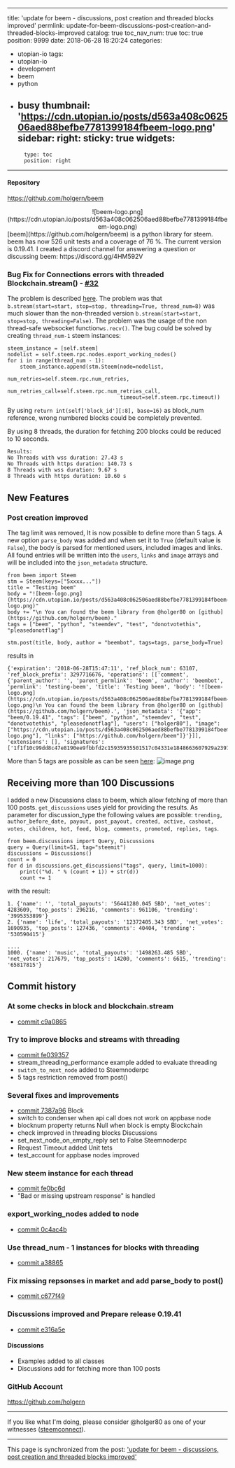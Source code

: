 
---
title: 'update for beem - discussions, post creation and threaded blocks improved'
permlink: update-for-beem-discussions-post-creation-and-threaded-blocks-improved
catalog: true
toc_nav_num: true
toc: true
position: 9999
date: 2018-06-28 18:20:24
categories:
- utopian-io
tags:
- utopian-io
- development
- beem
- python
- busy
thumbnail: 'https://cdn.utopian.io/posts/d563a408c062506aed88befbe7781399184fbeem-logo.png'
sidebar:
    right:
        sticky: true
widgets:
    -
        type: toc
        position: right
---


#### Repository
https://github.com/holgern/beem
<center>
![beem-logo.png](https://cdn.utopian.io/posts/d563a408c062506aed88befbe7781399184fbeem-logo.png)
</center>
[beem](https://github.com/holgern/beem) is a python library for steem. beem has now 526 unit tests and a coverage of 76 %. The current version is 0.19.41.
I created a discord channel for answering a question or discussing beem: https://discord.gg/4HM592V

### Bug Fix for Connections errors with threaded Blockchain.stream() - [#32](https://github.com/holgern/beem/issues/32)
The problem is described [here](https://steemit.com/utopian-io/@stmdev/beem-race-condition-slowing-down-multi-threaded-blockchain-stream).
The problem was that  `b.stream(start=start, stop=stop, threading=True, thread_num=8)` was much slower than the non-threaded version  `b.stream(start=start, stop=stop, threading=False)`.
The problem was the usage of the non thread-safe websocket function`ws.recv()`. The bug could be solved by creating `thread_num-1` steem instances:

``` 
steem_instance = [self.steem]
nodelist = self.steem.rpc.nodes.export_working_nodes()
for i in range(thread_num - 1):
    steem_instance.append(stm.Steem(node=nodelist,
                                    num_retries=self.steem.rpc.num_retries,
                                    num_retries_call=self.steem.rpc.num_retries_call,
                                    timeout=self.steem.rpc.timeout))
```
By using `return int(self['block_id'][:8], base=16)` as block_num reference, wrong numbered blocks could be completely prevented.

By using 8 threads, the duration for fetching 200 blocks could be reduced to 10 seconds.
```
Results:
No Threads with wss duration: 27.43 s 
No Threads with https duration: 140.73 s 
8 Threads with wss duration: 9.67 s 
8 Threads with https duration: 10.60 s
```

## New Features
### Post creation improved
The tag limit was removed, It is now possible to define more than 5 tags.
A new option `parse_body` was added and when set it to `True` (default value is `False`), the body is parsed for mentioned users, included images and links. All found entries will be written into the  `users`, `links` and `image` arrays and will be included into the `json_metadata` structure.

```
from beem import Steem
stm = Steem(keys=["5xxxx..."])
title = "Testing beem"
body = "![beem-logo.png](https://cdn.utopian.io/posts/d563a408c062506aed88befbe7781399184fbeem-logo.png)"
body += "\n You can found the beem library from @holger80 on [github](https://github.com/holgern/beem)."
tags = ["beem", "python", "steemdev", "test", "donotvotethis", "pleasedonotflag"]

stm.post(title, body, author = "beembot", tags=tags, parse_body=True)

```
results in
```
{'expiration': '2018-06-28T15:47:11', 'ref_block_num': 63107, 'ref_block_prefix': 3297716676, 'operations': [['comment', {'parent_author': '', 'parent_permlink': 'beem', 'author': 'beembot', 'permlink': 'testing-beem', 'title': 'Testing beem', 'body': '![beem-logo.png](https://cdn.utopian.io/posts/d563a408c062506aed88befbe7781399184fbeem-logo.png)\n You can found the beem library from @holger80 on [github](https://github.com/holgern/beem).', 'json_metadata': '{"app": "beem/0.19.41", "tags": ["beem", "python", "steemdev", "test", "donotvotethis", "pleasedonotflag"], "users": ["holger80"], "image": ["https://cdn.utopian.io/posts/d563a408c062506aed88befbe7781399184fbeem-logo.png"], "links": ["https://github.com/holgern/beem"]}'}]], 'extensions': [], 'signatures': ['1f1f10c99dd8c47e8190ee9fbbfd2c15935935501517c04331e1848663607929a23975b5b2fbc586b1ed27ec472519970b9c2717839c8611ca3f3a9e4a43684751']}
```
More than 5 tags are possible as can be seen [here](https://steemit.com/beem/@beembot/testing-beem):
![image.png](https://ipfs.busy.org/ipfs/QmZUF3GJQCX372fwkn9wZsYwKDkcCQCfcVeYAXsiff8oAS)

## Receiving more than 100 Discussions
I added a new Discussions class to beem, which allow fetching of more than 100 posts.
`get_discussions` uses yield for providing the results. As parameter for discussion_type the following values are possible: `trending, author_before_date, payout, post_payout, created, active, cashout, votes, children, hot, feed, blog, comments, promoted, replies, tags`. 
```
from beem.discussions import Query, Discussions
query = Query(limit=51, tag="steemit")
discussions = Discussions()
count = 0
for d in discussions.get_discussions("tags", query, limit=1000):
    print(("%d. " % (count + 1)) + str(d))
    count += 1

```
with the result:
```
1. {'name': '', 'total_payouts': '56441280.045 SBD', 'net_votes': 4283609, 'top_posts': 296216, 'comments': 961106, 'trending': '3995353899'}
2. {'name': 'life', 'total_payouts': '12372405.343 SBD', 'net_votes': 1690935, 'top_posts': 127436, 'comments': 40404, 'trending': '530590415'}

....
1000. {'name': 'music', 'total_payouts': '1498263.485 SBD', 'net_votes': 217679, 'top_posts': 14200, 'comments': 6615, 'trending': '65817815'}

```


## Commit history
### At some checks in block and blockchain.stream
* [commit c9a0865](https://github.com/holgern/beem/commit/c9a08658b99cd6d9e901f63d2c9b128c44e1fbdb)

### Try to improve blocks and streams with threading 
* [commit fe039357](https://github.com/holgern/beem/commit/fe039357cab0b26d8fe3eb2a1d9568724cd66cf2)
* stream_threading_performance example added to evaluate threading
* `switch_to_next_node` added to Steemnoderpc
* 5 tags restriction removed from post()

### Several fixes and improvements 
* [commit 7387a96](https://github.com/holgern/beem/commit/7387a965b99ced8290b98ff34954c89bd0f4f7d3)
Block
* switch to condenser when api call does not work on appbase node
* blocknum property returns Null when block is empty
Blockchain
* check improved in  threading blocks
Discussions
* set_next_node_on_empty_reply set to False
Steemnoderpc
* Request Timeout added
Unit tets
* test_account for appbase nodes improved

### New steem instance for each thread
* [commit fe0bc6d](https://github.com/holgern/beem/commit/fe0bc6d51173d4aa5c83a2773e56c9163875b3a7)
* "Bad or missing upstream response" is handled

### export_working_nodes added to node
* [commit 0c4ac4b](https://github.com/holgern/beem/commit/0c4ac4bdbe4b78ea0f79e79705f9fd0fd549de85)

### Use thread_num - 1 instances for blocks with threading
* [commit a38865](https://github.com/holgern/beem/commit/a38865682b3b92fd33bc8b7aff36d88360c7928c)

### Fix missing repsonses in market and add parse_body to post()
* [commit c677f49](https://github.com/holgern/beem/commit/c677f49407434167078d3c65809fd47602a62cee)

### Discussions improved and Prepare release 0.19.41 
* [commit e316a5e](https://github.com/holgern/beem/commit/e316a5ec82d2cb95a8c0982b3fe13f7651ae2387)
#### Discussions
* Examples added to all classes
* Discussions add for fetching more than 100 posts

### GitHub Account
https://github.com/holgern
___
If you like what I'm doing, please consider @holger80 as one of your witnesses ([steemconnect](https://v2.steemconnect.com/sign/account-witness-vote?witness=holger80&approve=1)).

- - -

This page is synchronized from the post: ['update for beem - discussions, post creation and threaded blocks improved'](https://steemit.com/@holger80/update-for-beem-discussions-post-creation-and-threaded-blocks-improved)
